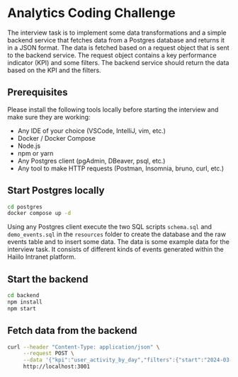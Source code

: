 # Analytics Coding Challenge

The interview task is to implement some data transformations and a simple backend service that fetches data from a Postgres database and returns it in a JSON format. The data is fetched based on a request object that is sent to the backend service. The request object contains a key performance indicator (KPI) and some filters. The backend service should return the data based on the KPI and the filters.

## Prerequisites
Please install the following tools locally before starting the interview and make sure they are working:
- Any IDE of your choice (VSCode, IntelliJ, vim, etc.)
- Docker / Docker Compose
- Node.js
- npm or yarn
- Any Postgres client (pgAdmin, DBeaver, psql, etc.)
- Any tool to make HTTP requests (Postman, Insomnia, bruno, curl, etc.)

## Start Postgres locally
``` bash
cd postgres
docker compose up -d
```
Using any Postgres client execute the two SQL scripts `schema.sql` and `demo_events.sql` in the `resources` folder to create the database and the raw events table and to insert some data.
The data is some example data for the interview task. It consists of different kinds of events generated within the Haiilo Intranet platform.

## Start the backend
``` bash
cd backend
npm install
npm start
```

## Fetch data from the backend
``` bash
curl --header "Content-Type: application/json" \
     --request POST \
     --data '{"kpi":"user_activity_by_day","filters":{"start":"2024-03-01","end":"2024-04-01"}}' \
     http://localhost:3001
```
